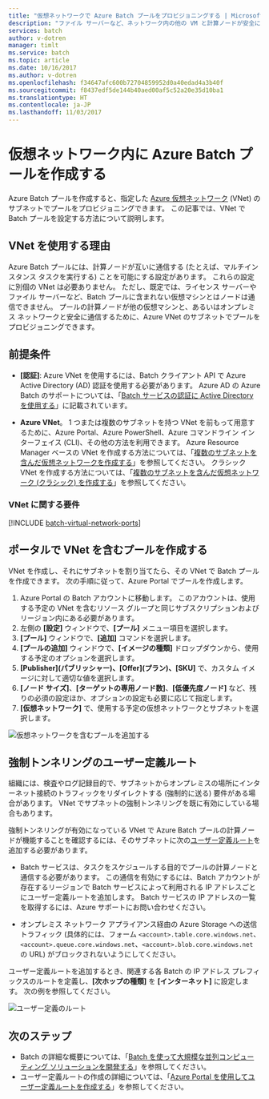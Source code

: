 ```yaml
---
title: "仮想ネットワークで Azure Batch プールをプロビジョニングする | Microsoft Docs"
description: "ファイル サーバーなど、ネットワーク内の他の VM と計算ノードが安全に通信できるように、仮想ネットワークで Batch プールを作成できます。"
services: batch
author: v-dotren
manager: timlt
ms.service: batch
ms.topic: article
ms.date: 10/16/2017
ms.author: v-dotren
ms.openlocfilehash: f34647afc600b72704859952d0a40edad4a3b40f
ms.sourcegitcommit: f8437edf5de144b40aed00af5c52a20e35d10ba1
ms.translationtype: HT
ms.contentlocale: ja-JP
ms.lasthandoff: 11/03/2017
---
```

# <a name="create-an-azure-batch-pool-in-a-virtual-network"></a>仮想ネットワーク内に Azure Batch プールを作成する


Azure Batch プールを作成すると、指定した [Azure 仮想ネットワーク](../virtual-network/virtual-networks-overview.md) (VNet) のサブネットでプールをプロビジョニングできます。 この記事では、VNet で Batch プールを設定する方法について説明します。 



## <a name="why-use-a-vnet"></a>VNet を使用する理由


Azure Batch プールには、計算ノードが互いに通信する (たとえば、マルチインスタンス タスクを実行する) ことを可能にする設定があります。 これらの設定に別個の VNet は必要ありません。 ただし、既定では、ライセンス サーバーやファイル サーバーなど、Batch プールに含まれない仮想マシンとはノードは通信できません。 プールの計算ノードが他の仮想マシンと、あるいはオンプレミス ネットワークと安全に通信するために、Azure VNet のサブネットでプールをプロビジョニングできます。 



## <a name="prerequisites"></a>前提条件

* **[認証]**:  Azure VNet を使用するには、Batch クライアント API で Azure Active Directory (AD) 認証を使用する必要があります。 Azure AD の Azure Batch のサポートについては、「[Batch サービスの認証に Active Directory を使用する](batch-aad-auth.md)」に記載されています。 

* **Azure VNet**。 1 つまたは複数のサブネットを持つ VNet を前もって用意するために、Azure Portal、Azure PowerShell、Azure コマンドライン インターフェイス (CLI)、その他の方法を利用できます。 Azure Resource Manager ベースの VNet を作成する方法については、「[複数のサブネットを含んだ仮想ネットワークを作成する](../virtual-network/virtual-networks-create-vnet-arm-pportal.md)」を参照してください。 クラシック VNet を作成する方法については、「[複数のサブネットを含んだ仮想ネットワーク (クラシック) を作成する](../virtual-network/create-virtual-network-classic.md)」を参照してください。

### <a name="vnet-requirements"></a>VNet に関する要件
[!INCLUDE [batch-virtual-network-ports](../../includes/batch-virtual-network-ports.md)]
    
## <a name="create-a-pool-with-a-vnet-in-the-portal"></a>ポータルで VNet を含むプールを作成する

VNet を作成し、それにサブネットを割り当てたら、その VNet で Batch プールを作成できます。 次の手順に従って、Azure Portal でプールを作成します。 



1. Azure Portal の Batch アカウントに移動します。 このアカウントは、使用する予定の VNet を含むリソース グループと同じサブスクリプションおよびリージョン内にある必要があります。 
2. 左側の **[設定]** ウィンドウで、**[プール]** メニュー項目を選択します。
3. **[プール]** ウィンドウで、**[追加]** コマンドを選択します。
4. **[プールの追加]** ウィンドウで、**[イメージの種類]** ドロップダウンから、使用する予定のオプションを選択します。 
5. **[Publisher]\(パブリッシャー\)、[Offer]\(プラン\)、[SKU]** で、カスタム イメージに対して適切な値を選択します。
6. **[ノード サイズ]**、**[ターゲットの専用ノード数]**、**[低優先度ノード]** など、残りの必須の設定ほか、オプションの設定も必要に応じて指定します。
7. **[仮想ネットワーク]** で、使用する予定の仮想ネットワークとサブネットを選択します。
  
  ![仮想ネットワークを含むプールを追加する](./media/batch-virtual-network/add-vnet-pool.png)

## <a name="user-defined-routes-for-forced-tunneling"></a>強制トンネリングのユーザー定義ルート

組織には、検査やログ記録目的で、サブネットからオンプレミスの場所にインターネット接続のトラフィックをリダイレクトする (強制的に送る) 要件がある場合があります。 VNet でサブネットの強制トンネリングを既に有効にしている場合もあります。 

強制トンネリングが有効になっている VNet で Azure Batch プールの計算ノードが機能することを確認するには、そのサブネットに次の[ユーザー定義ルート](../virtual-network/virtual-networks-udr-overview.md)を追加する必要があります。

* Batch サービスは、タスクをスケジュールする目的でプールの計算ノードと通信する必要があります。 この通信を有効にするには、Batch アカウントが存在するリージョンで Batch サービスによって利用される IP アドレスごとにユーザー定義ルートを追加します。 Batch サービスの IP アドレスの一覧を取得するには、Azure サポートにお問い合わせください。

* オンプレミス ネットワーク アプライアンス経由の Azure Storage への送信トラフィック (具体的には、フォーム `<account>.table.core.windows.net`、`<account>.queue.core.windows.net`、`<account>.blob.core.windows.net` の URL) がブロックされないようにしてください。

ユーザー定義ルートを追加するとき、関連する各 Batch の IP アドレス プレフィックスのルートを定義し、**[次ホップの種類]** を **[インターネット]** に設定します。 次の例を参照してください。

![ユーザー定義のルート](./media/batch-virtual-network/user-defined-route.png)

## <a name="next-steps"></a>次のステップ

- Batch の詳細な概要については、「[Batch を使って大規模な並列コンピューティング ソリューションを開発する](batch-api-basics.md)」を参照してください。
- ユーザー定義ルートの作成の詳細については、「[Azure Portal を使用してユーザー定義ルートを作成する](../virtual-network/create-user-defined-route-portal.md)」を参照してください。
